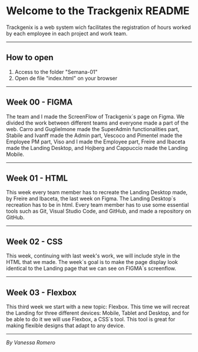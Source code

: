 # Welcome to the Trackgenix README
Trackgenix is a web system wich facilitates the registration of hours worked by each employee in each project and work team.
***
## How to open 
   1. Access to the folder "Semana-01"
   2. Open de file "index.html" on your browser
***
## Week 00 - FIGMA
The team and I made the ScreenFlow of Trackgenix´s page on Figma. We divided the work between different teams and everyone made a part of the web. 
Carro and Guglielmone made the SuperAdmin functionalities part, Stabile and Ivanff made the Admin part, Vescoco and Pimentel made the Employee PM part, Viso and I made the Employee part, Freire and Ibaceta made the Landing Desktop, and Hojberg and Cappuccio made the Landing Mobile. 
***
## Week 01 - HTML
This week every team member has to recreate the Landing Desktop made, by Freire and Ibaceta, the last week on Figma. The Landing Desktop´s recreation has to be in html.
Every team member has to use some essential tools such as Git, Visual Studio Code, and GitHub, and made a repository on GitHub. 
***
## Week 02 - CSS
This week, continuing with last week's work, we will include style in the HTML that we made. The week´s goal is to make the page display look identical to the Landing page that we can see on FIGMA´s screenflow. 
***
## Week 03 - Flexbox
This third week we start with a new topic: Flexbox. This time we will recreat the Landing for three different devices: Mobile, Tablet and Desktop, and for be able to do it we will use Flexbox, a CSS´s tool. This tool is great for making flexible designs that adapt to any device.
***
_By Vanessa Romero_ 